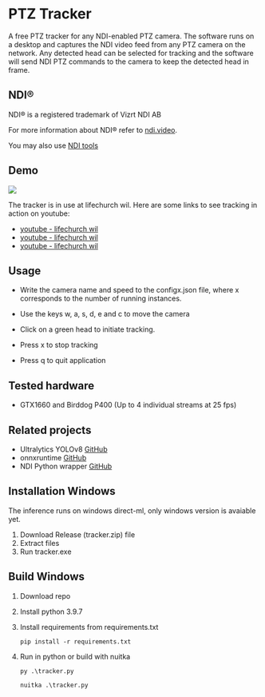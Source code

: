# PTZ Tracker

A free PTZ tracker for any NDI-enabled PTZ camera. The software runs on a desktop and captures the NDI video feed from any PTZ camera on the network. Any detected head can be selected for tracking and the software will send NDI PTZ commands to the camera to keep the detected head in frame.

## NDI®

NDI® is a registered trademark of Vizrt NDI AB  

For more information about NDI® refer to [ndi.video](ndi.video).  

You may also use [NDI tools](ndi.video/tools)

## Demo

![](https://raw.githubusercontent.com/openfort/NDI-PTZ-Tracker/main/images/demo.jpg?token=GHSAT0AAAAAACT7K7YGUVJPVYDSF5SJXWPSZTYJUCA)

The tracker is in use at lifechurch wil. Here are some links to see tracking in action on youtube:

- [youtube - lifechurch wil](https://youtu.be/Er5B_IqR304?t=710)
- [youtube - lifechurch wil](https://youtu.be/-PTu4VsTdoA?t=1350)
- [youtube - lifechurch wil](https://youtu.be/pv6bBC2xMHI?t=1510)

## Usage

- Write the camera name and speed to the configx.json file, where x corresponds to the number of running instances.

- Use the keys w, a, s, d, e and c to move the camera

- Click on a green head to initiate tracking.

- Press x to stop tracking

- Press q to quit application

## Tested hardware

- GTX1660 and Birddog P400 (Up to 4 individual streams at 25 fps)

## Related projects

- Ultralytics YOLOv8 [GitHub](https://github.com/ultralytics/ultralytics)
- onnxruntime [GitHub](https://github.com/microsoft/onnxruntime)
- NDI Python wrapper [GitHub](https://github.com/buresu/ndi-python)

## Installation Windows

The inference runs on windows direct-ml, only windows version is avaiable yet.

1. Download Release (tracker.zip) file
2. Extract files
3. Run tracker.exe

## Build Windows

1. Download repo

2. Install python 3.9.7

3. Install requirements from requirements.txt
   
   `pip install -r requirements.txt`

4. Run in python or build with nuitka
   
   `py .\tracker.py`
   
   `nuitka .\tracker.py`
